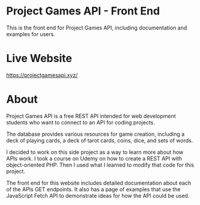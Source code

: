 # Project Games API - Front End
This is the front end for Project Games API, including documentation and examples for users.

# Live Website
https://projectgamesapi.xyz/

# About
Project Games API  is a free REST API intended for web development students who want to connect to an API for coding projects. 

The database provides various resources for game creation, including a deck of playing cards, a deck of tarot cards, coins, dice, and sets of words.

I decided to work on this side project as a way to learn more about how APIs work. I took a course on Udemy on how to create a REST API with object-oriented PHP. 
Then I used what I learned to modify that code for this project.

The front end for this website includes detailed documentation about each of the APIs GET endpoints. It also has a page of examples that use the JavaScript Fetch API to demonstrate ideas for how the API could be used.
